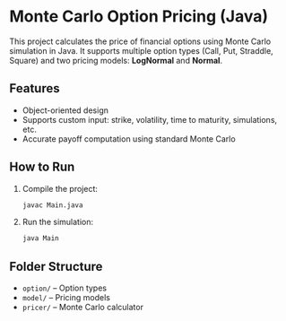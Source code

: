 # Monte Carlo Option Pricing (Java)

This project calculates the price of financial options using Monte Carlo simulation in Java.
It supports multiple option types (Call, Put, Straddle, Square) and two pricing models: **LogNormal** and **Normal**.

## Features

* Object-oriented design
* Supports custom input: strike, volatility, time to maturity, simulations, etc.
* Accurate payoff computation using standard Monte Carlo

## How to Run

1. Compile the project:

   ```bash
   javac Main.java
   ```
2. Run the simulation:

   ```bash
   java Main
   ```

## Folder Structure

* `option/` – Option types
* `model/` – Pricing models
* `pricer/` – Monte Carlo calculator

